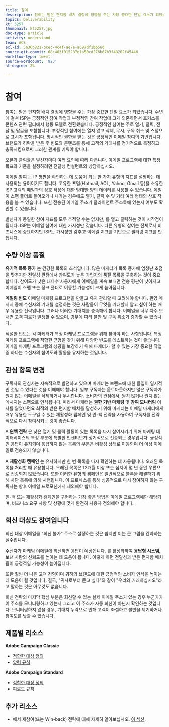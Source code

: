 ```yaml
---
title: 참여
description: 참여는 받은 편지함 배치 결정에 영향을 주는 가장 중요한 단일 요소가 되었습니다.
topics: Deliverability
kt: 5257
thumbnail: kt5257.jpg
doc-type: article
activity: understand
team: ACS
exl-id: 5a36b821-bcec-4c4f-ae7e-a697df1bb56d
source-git-commit: 68c403f915287e1a50cd276b67b3f48202f45446
workflow-type: tm+mt
source-wordcount: '923'
ht-degree: 2%

---
```


# 참여

참여는 받은 편지함 배치 결정에 영향을 주는 가장 중요한 단일 요소가 되었습니다. 수년에 걸쳐 ISP는 긍정적인 참여 작업과 부정적인 참여 작업에 크게 의존하면서 포커스를 콘텐츠 관련 필터에서 행동 모델로 전환했습니다. 긍정적인 참여는 주로 열기, 클릭, 전달 및 답글을 포함합니다. 부정적인 참여에는 열지 않고 삭제, 무시, 구독 취소 및 스팸으로 표시가 포함됩니다. 명시적인 권한을 받는 것은 긍정적인 이메일 참여의 기반입니다. 브랜드가 허락을 받은 후 빈도와 콘텐츠를 통해 고객의 기대치를 정기적으로 측정하고 충족시킴으로써 그러한 관계를 키워야 합니다.

오픈과 클릭률은 발신자마다 여러 요인에 따라 다릅니다. 이메일 프로그램에 대한 특정 목표와 기준을 설정하려면 전달성 컨설턴트와 상담하십시오.

이메일 참여 는 IP 평판을 확인하는 데 도움이 되는 한 가지 유형의 지표를 설명하는 데 사용되는 용어이기도 합니다. 고유한 포털(Hotmail, AOL, Yahoo, Gmail 등)을 소유한 ISP 고객의 메일과의 상호 작용에 대한 방대한 양의 데이터를 사용할 수 있습니다. 메일이 스팸 폴더로 들어오거나 나가는 경우에도 열기, 클릭 수 및 기타 여러 형태의 상호 작용을 볼 수 있습니다. 또한 전송된 이메일 주소가 클라이언트 주소록에 있는지 여부도 확인할 수 있습니다.

발신자가 동일한 참여 지표를 모두 추적할 수는 없지만, 를 열고 클릭하는 것이 시작점이 됩니다. ISP는 이메일 참여에 대한 가시성만 갖습니다. 다른 유형의 참여는 전체로서 비즈니스에 중요하지만 ISP는 가시성만 갖추고 이메일 지표를 기반으로 필터링 지표를 만듭니다.

## 수량 이상 품질

**유기적 목록 증가** 는 건강한 목록의 초석입니다. 많은 마케터가 목록 증가에 엄청난 초점을 맞추지만 전달성 관점에서 참여도가 높은 가입자의 품질 목록을 구축하는 것이 중요합니다. 참여도가 낮은 대다수 사용자에게 이메일을 계속 보내면 전송 평판이 낮아지고 이메일이 스팸 또는 정크 폴더로 이동할 가능성이 크게 높아집니다.

**메일링 빈도** 이메일 마케팅 프로그램을 만들고 유지 관리할 때 고려해야 합니다. 환영 메시지 중에 수신자의 기대를 설정하는 것은 사람들이 무엇을 기대할지 알고 싶어 하는 매우 유용한 전략입니다. 그러나 이러한 기대치를 충족해야 합니다. 이메일을 너무 자주 보내면 고객 피로가 발생할 수 있으며, 경우에 따라 불만 및 구독 취소가 증가할 수 있습니다.

적절한 빈도는 각 마케터가 특정 마케팅 프로그램을 위해 찾아야 하는 사항입니다. 특정 마케팅 프로그램에 적합한 균형을 찾기 위해 다양한 빈도를 테스트하는 것이 좋습니다. 이메일 마케팅 프로그램의 성공을 보장하기 위해 마케터가 할 수 있는 가장 중요한 작업 중 하나는 수신자의 참여도와 활동을 유지하는 것입니다.

## 관심 항목 변경

구독자의 관심사는 지속적으로 발전하고 있으며 마케터는 브랜드에 대한 몰입이 일시적인 것일 수 있다는 것을 이해해야 합니다. 일부 구독자는 옵트아웃하지만 많은 구독자가 원치 않는 이메일을 삭제하거나 무시합니다. 소비자의 관점에서, 원치 않거나 원치 않는 메시지는 스팸으로 인식됩니다. 따라서 마케터는 **권한 기반 마케팅** 및 **참여 모니터링** 이자를 잃었다면요 최적의 받은 편지함 배치를 달성하기 위해 마케터는 이메일 마케터에게 매우 유용한 도구일 수 있는 재활성화 캠페인 및 윈-백 전략을 사용하여 구독자를 전략적으로 다시 참여시키는 것이 좋습니다.

A **윈백 전략** 은 낮은 열기 및 클릭 활동이 있는 목록을 다시 참여시키기 위해 마케팅 데이터베이스의 특정 부분에 특별한 인센티브가 정기적으로 전송되는 경우입니다. 긍정적인 응답이 유지되며 응답하지 않는 목록의 부분은 비활성 상태로 이동되며 더 이상 이메일로 전송되지 않습니다.

A **재활성화 캠페인** 는 유사하지만 한 번 목록을 다시 확인하는 데 사용됩니다. 오래된 목록을 처리할 때 유용합니다. 오래된 목록은 12개월 이상 또는 심지어 몇 년 동안 우편으로 전송되지 않았습니다. 또한 이러한 유형의 캠페인은 일반적으로 블록을 해결하기 위해 차단 목록에 의해 시행됩니다. 이 프로세스를 통해 성공적으로 다시 참여하지 않는 구독자는 향후 이메일 프로모션에서 제외해야 합니다.

윈-백 또는 재활성화 캠페인을 구현하는 가장 좋은 방법은 이메일 프로그램에만 해당되며, 비즈니스 요구 사항 및 상황에 맞게 완전히 사용자 정의해야 합니다.

## 회신 대상도 참여입니다

회신 대상 이메일을 &quot;회신 불가&quot; 주소로 설정하는 것은 쉽지만 이는 큰 그림을 간과하는 실수입니다.

수신자가 마케팅 이메일에 회신하면 응답이 예상됩니다. 를 활성화하여 **응답형 시스템**, 보낸 사람의 신뢰도를 높이는 데 도움이 됩니다. 이렇게 하면 전달성과 받은 편지함 배치율이 긍정적일 가능성이 높아집니다.

또한 훨씬 더 나은 고객 경험이며 귀하의 브랜드에 대한 긍정적인 소비자 인식을 높이는 데 도움이 될 것입니다. 결국, &quot;귀사로부터 듣고 싶다&quot;와 같이 &quot;우리와 거래하십시오&quot;라고 말하는 것은 아무것도 없습니다.

회신 전략의 마지막 핵심 부분은 회신할 수 있는 실제 이메일 주소가 있는 경우 누군가가 이 주소를 모니터링하고 있는지 그리고 이 주소가 자동 회신이 아닌지 확인하는 것입니다. 모니터링하지 않을 경우, 기대치 누락으로 인해 고객이 좌절하고 불만을 제기하거나 참여도를 낮출 수 있습니다.

## 제품별 리소스

**Adobe Campaign Classic**

* [적합한 대상 정의](https://experienceleague.adobe.com/docs/campaign-standard/using/communication-channels/delivery-bestpractices/define-the-right-audience.html#communication-channels)
* [압력 규칙](https://experienceleague.adobe.com/docs/campaign-classic/using/orchestrating-campaigns/campaign-optimization/pressure-rules.html)

**Adobe Campaign Standard**

* [적합한 대상 정의](https://experienceleague.adobe.com/docs/campaign-standard/using/communication-channels/delivery-bestpractices/define-the-right-audience.html)
* [피로도 규칙](https://experienceleague.adobe.com/docs/campaign-standard/using/testing-and-sending/working-with-typology-rules/fatigue-rules.html)

## 추가 리소스

* 에서 재참여(또는 Win-back) 전략에 대해 자세히 알아보십시오. [이 섹션](/help/additional-resources/re-engagement.md).
